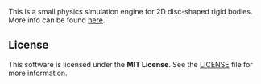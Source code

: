 This is a small physics simulation engine for 2D disc-shaped rigid bodies. More info can be found [here](https://www.rharel.com/projects/rigid-body-physics-in-2d).

## License

This software is licensed under the **MIT License**. See the [LICENSE](LICENSE.txt) file for more information.

